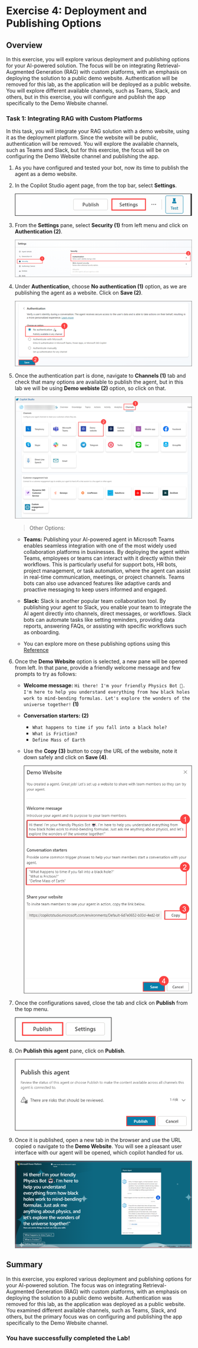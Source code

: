 # Exercise 4: Deployment and Publishing Options 

## Overview

In this exercise, you will explore various deployment and publishing options for your AI-powered solution. The focus will be on integrating Retrieval-Augmented Generation (RAG) with custom platforms, with an emphasis on deploying the solution to a public demo website. Authentication will be removed for this lab, as the application will be deployed as a public website. You will explore different available channels, such as Teams, Slack, and others, but in this exercise, you will configure and publish the app specifically to the Demo Website channel.

### Task 1: Integrating RAG with Custom Platforms

In this task, you will integrate your RAG solution with a demo website, using it as the deployment platform. Since the website will be public, authentication will be removed. You will explore the available channels, such as Teams and Slack, but for this exercise, the focus will be on configuring the Demo Website channel and publishing the app.

1. As you have configured and tested your bot, now its time to publish the agent as a demo website.

1. In the Copilot Studio agent page, from the top bar, select **Settings**. 

   ![](../media/ex4img1.png)

1. From the **Settings** pane, select **Security (1)** from left menu and click on **Authentication (2)**.

   ![](../media/ex4img2.png)

1. Under **Authentication**, choose **No authentication (1)** option, as we are publishing the agent as a website. Click on **Save (2)**.

   ![](../media/ex4img3.png)

1. Once the authentication part is done, navigate to **Channels (1)** tab and check that many options are available to publish the agent, but in this lab we will be using **Demo webiste (2)** option, so click on that.

   ![](../media/ex4img4.png)

   >Other Options:

    - **Teams:** Publishing your AI-powered agent in Microsoft Teams enables seamless integration with one of the most widely used collaboration platforms in businesses. By deploying the agent within Teams, employees or teams can interact with it directly within their workflows. This is particularly useful for support bots, HR bots, project management, or task automation, where the agent can assist in real-time communication, meetings, or project channels. Teams bots can also use advanced features like adaptive cards and proactive messaging to keep users informed and engaged.

    - **Slack:** Slack is another popular team collaboration tool. By publishing your agent to Slack, you enable your team to integrate the AI agent directly into channels, direct messages, or workflows. Slack bots can automate tasks like setting reminders, providing data reports, answering FAQs, or assisting with specific workflows such as onboarding.

    - You can explore more on these publishing options using this [Reference](https://learn.microsoft.com/en-us/microsoft-copilot-studio/publication-fundamentals-publish-channels?tabs=web)

1. Once the **Demo Website** option is selected, a new pane will be opened from left. In that pane, provide a friendly welcome message and few prompts to try as follows:

   - **Welcome message:** `Hi there! I'm your friendly Physics Bot 🤖. I'm here to help you understand everything from how black holes work to mind-bending formulas. Let's explore the wonders of the universe together!` **(1)** 

   - **Conversation starters: (2)** 
      - `What happens to time if you fall into a black hole?`
      - `What is Friction?`
      - `Define Mass of Earth`

   -  Use the **Copy (3)** button to copy the URL of the website, note it down safely and click on **Save (4)**.

      ![](../media/ex4img11.png)

1. Once the configurations saved, close the tab and click on **Publish** from the top menu.

   ![](../media/ex4img12.png)

1. On **Publish this agent** pane, click on **Publish**.

   ![](../media/ex4img13.png)

1. Once it is published, open a new tab in the browser and use the URL copied o navigate to the **Demo Website**. You will see a pleasant user interface with our agent will be opened, which copilot handled for us.

   ![](../media/ex4img14.png)

## Summary

In this exercise, you explored various deployment and publishing options for your AI-powered solution. The focus was on integrating Retrieval-Augmented Generation (RAG) with custom platforms, with an emphasis on deploying the solution to a public demo website. Authentication was removed for this lab, as the application was deployed as a public website. You examined different available channels, such as Teams, Slack, and others, but the primary focus was on configuring and publishing the app specifically to the Demo Website channel.

### You have successfully completed the Lab!